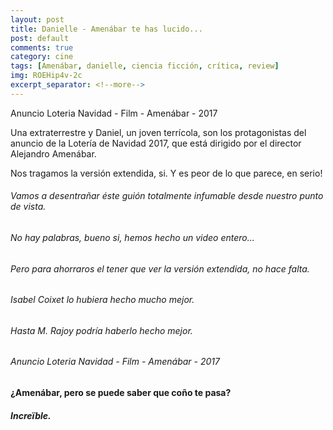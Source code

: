 ```yaml
---
layout: post
title: Danielle - Amenábar te has lucido...
post: default
comments: true
category: cine
tags: [Amenábar, danielle, ciencia ficción, crítica, review]
img: ROEHip4v-2c
excerpt_separator: <!--more-->
---
```


Anuncio Loteria Navidad - Film - Amenábar - 2017

Una extraterrestre y Daniel, un joven terrícola, son los protagonistas del anuncio de la Lotería de Navidad 2017, que está dirigido por el director Alejandro Amenábar.

Nos tragamos la versión extendida, si. Y es peor de lo que parece, en serio!


<!--more-->


###### Vamos a desentrañar éste guión totalmente infumable desde nuestro punto de vista.

###### No hay palabras, bueno si, hemos hecho un video entero...

###### Pero para ahorraros el tener que ver la versión extendida, no hace falta.

###### Isabel Coixet lo hubiera hecho mucho mejor.

###### Hasta M. Rajoy podría haberlo hecho mejor.

###### Anuncio Loteria Navidad - Film - Amenábar - 2017

#### ¿Amenábar, pero se puede saber que coño te pasa?

##### Increïble.